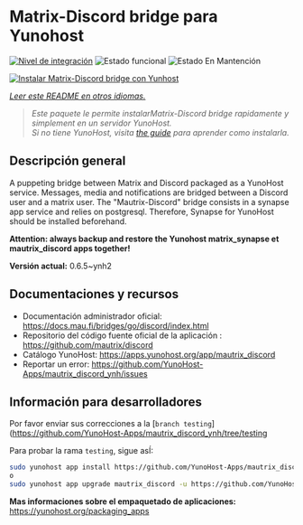 <!--
Este archivo README esta generado automaticamente<https://github.com/YunoHost/apps/tree/master/tools/readme_generator>
No se debe editar a mano.
-->

# Matrix-Discord bridge para Yunohost

[![Nivel de integración](https://dash.yunohost.org/integration/mautrix_discord.svg)](https://dash.yunohost.org/appci/app/mautrix_discord) ![Estado funcional](https://ci-apps.yunohost.org/ci/badges/mautrix_discord.status.svg) ![Estado En Mantención](https://ci-apps.yunohost.org/ci/badges/mautrix_discord.maintain.svg)

[![Instalar Matrix-Discord bridge con Yunhost](https://install-app.yunohost.org/install-with-yunohost.svg)](https://install-app.yunohost.org/?app=mautrix_discord)

*[Leer este README en otros idiomas.](./ALL_README.md)*

> *Este paquete le permite instalarMatrix-Discord bridge rapidamente y simplement en un servidor YunoHost.*  
> *Si no tiene YunoHost, visita [the guide](https://yunohost.org/install) para aprender como instalarla.*

## Descripción general

A puppeting bridge between Matrix and Discord packaged as a YunoHost service. Messages, media and notifications are bridged between a Discord user and a matrix user. The "Mautrix-Discord" bridge consists in a synapse app service and relies on postgresql. Therefore, Synapse for YunoHost should be installed beforehand.

**Attention: always backup and restore the Yunohost matrix_synapse et mautrix_discord apps together!**


**Versión actual:** 0.6.5~ynh2
## Documentaciones y recursos

- Documentación administrador oficial: <https://docs.mau.fi/bridges/go/discord/index.html>
- Repositorio del código fuente oficial de la aplicación : <https://github.com/mautrix/discord>
- Catálogo YunoHost: <https://apps.yunohost.org/app/mautrix_discord>
- Reportar un error: <https://github.com/YunoHost-Apps/mautrix_discord_ynh/issues>

## Información para desarrolladores

Por favor enviar sus correcciones a la [`branch testing`](https://github.com/YunoHost-Apps/mautrix_discord_ynh/tree/testing

Para probar la rama `testing`, sigue asÍ:

```bash
sudo yunohost app install https://github.com/YunoHost-Apps/mautrix_discord_ynh/tree/testing --debug
o
sudo yunohost app upgrade mautrix_discord -u https://github.com/YunoHost-Apps/mautrix_discord_ynh/tree/testing --debug
```

**Mas informaciones sobre el empaquetado de aplicaciones:** <https://yunohost.org/packaging_apps>
